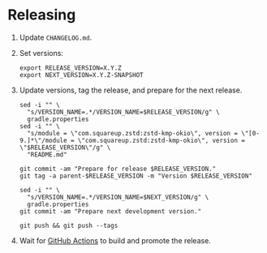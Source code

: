 Releasing
=========

1. Update `CHANGELOG.md`.

2. Set versions:

    ```
    export RELEASE_VERSION=X.Y.Z
    export NEXT_VERSION=X.Y.Z-SNAPSHOT
    ```

3. Update versions, tag the release, and prepare for the next release.

    ```
    sed -i "" \
      "s/VERSION_NAME=.*/VERSION_NAME=$RELEASE_VERSION/g" \
      gradle.properties
    sed -i "" \
      "s/module = \"com.squareup.zstd:zstd-kmp-okio\", version = \"[0-9.]*\"/module = \"com.squareup.zstd:zstd-kmp-okio\", version = \"$RELEASE_VERSION\"/g" \
      "README.md"

    git commit -am "Prepare for release $RELEASE_VERSION."
    git tag -a parent-$RELEASE_VERSION -m "Version $RELEASE_VERSION"

    sed -i "" \
      "s/VERSION_NAME=.*/VERSION_NAME=$NEXT_VERSION/g" \
      gradle.properties
    git commit -am "Prepare next development version."

    git push && git push --tags
    ```

4. Wait for [GitHub Actions][github_actions] to build and promote the release.

[github_actions]: https://github.com/square/okio/actions
